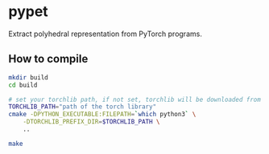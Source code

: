 # pypet

Extract polyhedral representation from PyTorch programs.

## How to compile

```bash
mkdir build
cd build

# set your torchlib path, if not set, torchlib will be downloaded from the Internet.
TORCHLIB_PATH="path of the torch library"
cmake -DPYTHON_EXECUTABLE:FILEPATH=`which python3` \
    -DTORCHLIB_PREFIX_DIR=$TORCHLIB_PATH \
    ..

make
```

